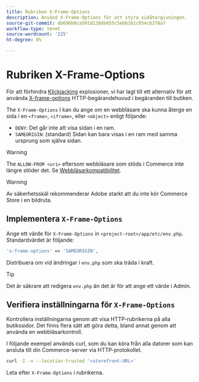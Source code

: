 ```yaml
---
title: Rubriken X-Frame-Options
description: Använd X-Frame-Options för att styra sidåtergivningen.
source-git-commit: db696b8ca501d128db655c5ebb161c654c6378a7
workflow-type: tm+mt
source-wordcount: '225'
ht-degree: 0%

---
```



# Rubriken X-Frame-Options

För att förhindra [Klickjacking](https://owasp.org/www-community/attacks/Clickjacking) explosioner, vi har lagt till ett alternativ för att använda [X-frame-options](https://datatracker.ietf.org/doc/html/rfc7034) HTTP-begärandehuvud i begäranden till butiken.

The `X-Frame-Options` I kan du ange om en webbläsare ska kunna återge en sida i en `<frame>`, `<iframe>`, eller `<object>` enligt följande:

- `DENY`: Det går inte att visa sidan i en ram.
- `SAMEORIGIN`: (standard) Sidan kan bara visas i en ram med samma ursprung som själva sidan.

>[!WARNING]
>
>The `ALLOW-FROM <uri>` eftersom webbläsare som stöds i Commerce inte längre stöder det. Se [Webbläsarkompatibilitet](https://developer.mozilla.org/en-US/docs/Web/HTTP/Headers/X-Frame-Options#browser_compatibility).

>[!WARNING]
>
>Av säkerhetsskäl rekommenderar Adobe starkt att du inte kör Commerce Store i en bildruta.

## Implementera `X-Frame-Options`

Ange ett värde för `X-Frame-Options` in `<project-root>/app/etc/env.php`. Standardvärdet är följande:

```php
'x-frame-options' => 'SAMEORIGIN',
```

Distribuera om vid ändringar i `env.php` som ska träda i kraft.

>[!TIP]
>
>Det är säkrare att redigera `env.php` än det är för att ange ett värde i Admin.

## Verifiera inställningarna för `X-Frame-Options`

Kontrollera inställningarna genom att visa HTTP-rubrikerna på alla butikssidor. Det finns flera sätt att göra detta, bland annat genom att använda en webbläsarkontroll.

I följande exempel används curl, som du kan köra från alla datorer som kan ansluta till din Commerce-server via HTTP-protokollet.

```bash
curl -I -v --location-trusted '<storefront-URL>'
```

Leta efter `X-Frame-Options` i rubrikerna.
